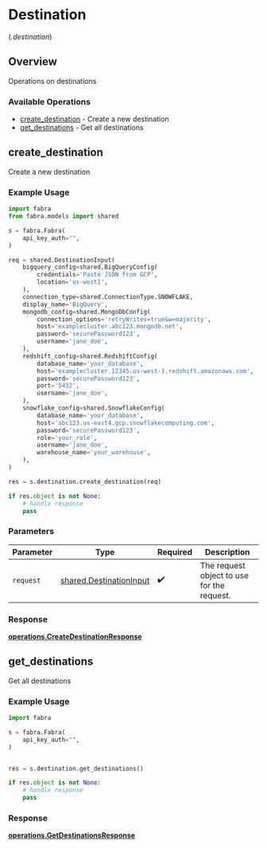 # Destination
(*.destination*)

## Overview

Operations on destinations

### Available Operations

* [create_destination](#create_destination) - Create a new destination
* [get_destinations](#get_destinations) - Get all destinations

## create_destination

Create a new destination

### Example Usage

```python
import fabra
from fabra.models import shared

s = fabra.Fabra(
    api_key_auth="",
)

req = shared.DestinationInput(
    bigquery_config=shared.BigQueryConfig(
        credentials='Paste JSON from GCP',
        location='us-west1',
    ),
    connection_type=shared.ConnectionType.SNOWFLAKE,
    display_name='BigQuery',
    mongodb_config=shared.MongoDbConfig(
        connection_options='retryWrites=true&w=majority',
        host='examplecluster.abc123.mongodb.net',
        password='securePassword123',
        username='jane_doe',
    ),
    redshift_config=shared.RedshiftConfig(
        database_name='your_database',
        host='examplecluster.12345.us-west-1.redshift.amazonaws.com',
        password='securePassword123',
        port='5432',
        username='jane_doe',
    ),
    snowflake_config=shared.SnowflakeConfig(
        database_name='your_database',
        host='abc123.us-east4.gcp.snowflakecomputing.com',
        password='securePassword123',
        role='your_role',
        username='jane_doe',
        warehouse_name='your_warehouse',
    ),
)

res = s.destination.create_destination(req)

if res.object is not None:
    # handle response
    pass
```

### Parameters

| Parameter                                                          | Type                                                               | Required                                                           | Description                                                        |
| ------------------------------------------------------------------ | ------------------------------------------------------------------ | ------------------------------------------------------------------ | ------------------------------------------------------------------ |
| `request`                                                          | [shared.DestinationInput](../../models/shared/destinationinput.md) | :heavy_check_mark:                                                 | The request object to use for the request.                         |


### Response

**[operations.CreateDestinationResponse](../../models/operations/createdestinationresponse.md)**


## get_destinations

Get all destinations

### Example Usage

```python
import fabra

s = fabra.Fabra(
    api_key_auth="",
)


res = s.destination.get_destinations()

if res.object is not None:
    # handle response
    pass
```


### Response

**[operations.GetDestinationsResponse](../../models/operations/getdestinationsresponse.md)**

